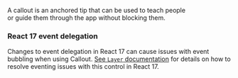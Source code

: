 A callout is an anchored tip that can be used to teach people or guide them through the app without blocking them.

### React 17 event delegation

Changes to event delegation in React 17 can cause issues with event bubbling when using Callout. [See `Layer` documentation](#/controls/web/layer) for details on how to resolve eventing issues with this control in React 17.
